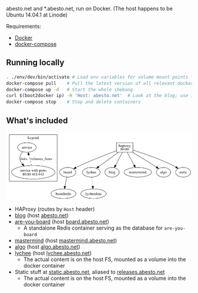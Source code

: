 abesto.net and *.abesto.net, run on Docker. (The host happens to be Ubuntu 14.04.1 at Linode)

Requirements:
 - [Docker](https://www.docker.com/)
 - [docker-compose](http://www.fig.sh/)

## Running locally
```sh
. ./env/dev/bin/activate # Load env variables for volume mount points for running locally (there's also prod, used in production, obviously)
docker-compose pull    # Pull the latest version of all relevant docker repos. Also do this to update versions.
docker-compose up -d   # Start the whole shebang
curl $(boot2docker ip) -H 'Host: abesto.net'  # Look at the blog; use 127.0.0.1 if on Linux and not using boot2docker
docker-compose stop    # Stop and delete containers
```

## What's included

![graph](docker-compose.jpg)

 * HAProxy (routes by `Host` header)
  * [blog](https://github.com/abesto/blog) (host [abesto.net](http://abesto.net))
  * [are-you-board](https://github.com/abesto/are-you-board) (host [board.abesto.net](http://board.abesto.net))
    * A standalone Redis container serving as the database for `are-you-board`
  * [mastermind](https://github.com/abesto/mastermind) (host [mastermind.abesto.net](http://mastermind.abesto.net))
  * [algo](https://github.com/abesto/algo) (host [algo.abesto.net](http://algo.abesto.net))
  * [lychee](https://github.com/electerious/Lychee) (host [lychee.abesto.net](http://lychee.abesto.net))
    * The actual content is on the host FS, mounted as a volume into the docker container
  * Static stuff at [static.abesto.net](http://static.abesto.net), aliased to [releases.abesto.net](http://releases.abesto.net)
    * The actual content is on the host FS, mounted as a volume into the docker container
